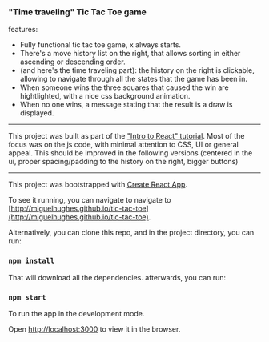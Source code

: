 ### "Time traveling" Tic Tac Toe game

features: 
- Fully functional tic tac toe game, x always starts.
- There's a move history list on the right, that allows sorting in either ascending or descending order.
- (and here's the time traveling part): the history on the right is clickable, allowing to navigate through all the states that the game has been in.
- When someone wins the three squares that caused the win are hightlighted, with a nice css background animation.
- When no one wins, a message stating that the result is a draw is displayed.

------------

This project was built as part of the ["Intro to React" tutorial](https://reactjs.org/tutorial/tutorial.html). Most of the focus was on the js code, with minimal attention to CSS, UI or general appeal. This should be improved in the following versions (centered in the ui, proper spacing/padding to the history on the right, bigger buttons)

------------
This project was bootstrapped with [Create React App](https://github.com/facebook/create-react-app).

To see it running, you can navigate to navigate to [http://miguelhughes.github.io/tic-tac-toe](http://miguelhughes.github.io/tic-tac-toe). 

Alternatively, you can clone this repo, and in the project directory, you can run:

### `npm install`

That will download all the dependencies. afterwards, you can run: 

### `npm start`

To run the app in the development mode.<br />

Open [http://localhost:3000](http://localhost:3000) to view it in the browser.
